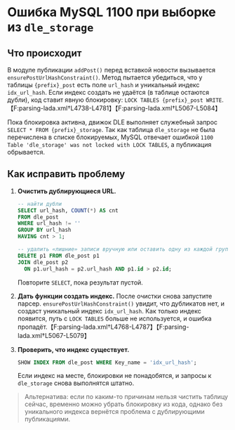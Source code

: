 # Ошибка MySQL 1100 при выборке из `dle_storage`

## Что происходит
В модуле публикации `addPost()` перед вставкой новости вызывается `ensurePostUrlHashConstraint()`. Метод пытается убедиться, что у таблицы `{prefix}_post` есть поле `url_hash` и уникальный индекс `idx_url_hash`. Если индекс создать не удаётся (в таблице остаются дубли), код ставит явную блокировку: `LOCK TABLES {prefix}_post WRITE`.【F:parsing-lada.xml†L4738-L4781】【F:parsing-lada.xml†L5067-L5084】

Пока блокировка активна, движок DLE выполняет служебный запрос `SELECT * FROM {prefix}_storage`. Так как таблица `dle_storage` не была перечислена в списке блокируемых, MySQL отвечает ошибкой `1100 Table 'dle_storage' was not locked with LOCK TABLES`, а публикация обрывается.

## Как исправить проблему
1. **Очистить дублирующиеся URL.**
   ```sql
   -- найти дубли
   SELECT url_hash, COUNT(*) AS cnt
   FROM dle_post
   WHERE url_hash != ''
   GROUP BY url_hash
   HAVING cnt > 1;

   -- удалить «лишние» записи вручную или оставить одну из каждой группы
   DELETE p1 FROM dle_post p1
   JOIN dle_post p2
     ON p1.url_hash = p2.url_hash AND p1.id > p2.id;
   ```
   Повторите `SELECT`, пока результат пустой.

2. **Дать функции создать индекс.** После очистки снова запустите парсер. `ensurePostUrlHashConstraint()` увидит, что дубликатов нет, и создаст уникальный индекс `idx_url_hash`. Как только индекс появится, путь с `LOCK TABLES` больше не используется, и ошибка пропадёт.【F:parsing-lada.xml†L4768-L4787】【F:parsing-lada.xml†L5067-L5079】

3. **Проверить, что индекс существует.**
   ```sql
   SHOW INDEX FROM dle_post WHERE Key_name = 'idx_url_hash';
   ```
   Если индекс на месте, блокировки не понадобятся, и запросы к `dle_storage` снова выполнятся штатно.

> Альтернатива: если по каким-то причинам нельзя чистить таблицу сейчас, временно можно убрать блокировку из кода, однако без уникального индекса вернётся проблема с дублирующими публикациями.
